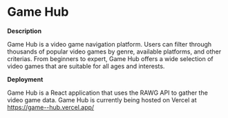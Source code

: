 # Game Hub

**Description**

Game Hub is a video game navigation platform. Users can filter through thousands of popular video games
by genre, available platforms, and other criterias. From beginners to expert, Game Hub offers a wide
selection of video games that are suitable for all ages and interests. 

**Deployment**

Game Hub is a React application that uses the RAWG API to gather the video game data. Game Hub
is currently being hosted on Vercel at https://game--hub.vercel.app/


